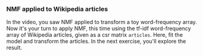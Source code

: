 ### NMF applied to Wikipedia articles

In the video, you saw NMF applied to transform a toy word-frequency array. Now it's your turn to apply NMF, this time using the tf-idf word-frequency array of Wikipedia articles, given as a csr matrix `articles`. Here, fit the model and transform the articles. In the next exercise, you'll explore the result.
